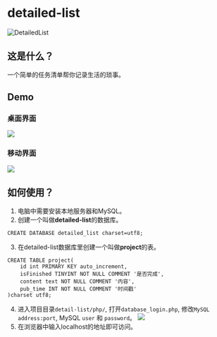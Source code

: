 # detailed-list
![DetailedList](https://img.shields.io/badge/DetailedList-1.0.0-orange)
## 这是什么？
一个简单的任务清单帮你记录生活的琐事。
## Demo
### 桌面界面
![](https://s1.ax1x.com/2020/07/01/NTh6ns.png)
### 移动界面
![](https://s1.ax1x.com/2020/07/01/NThcBn.jpg)
## 如何使用？
1. 电脑中需要安装本地服务器和MySQL。
2. 创建一个叫做**detailed-list**的数据库。
```MySQL
CREATE DATABASE detailed_list charset=utf8;
```
3. 在detailed-list数据库里创建一个叫做**project**的表。
```MySQL
CREATE TABLE project(
    id int PRIMARY KEY auto_increment,
    isFinished TINYINT NOT NULL COMMENT '是否完成',
    content text NOT NULL COMMENT '内容',
    pub_time INT NOT NULL COMMENT '时间戳'
)charset utf8;
```
4. 进入项目目录```detail-list/php/```, 打开```database_login.php```, 修改```MySQL address:port```, MySQL ```user``` 和 ```password```。
![](https://s1.ax1x.com/2020/07/01/NTTBOe.jpg)
5. 在浏览器中输入localhost的地址即可访问。